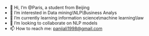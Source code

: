 - 👋 Hi, I’m @Paris, a student from Beijing
- 👀 I’m interested in Data mining\NLP\Business Analys
- 🌱 I’m currently learning information science\machine learning\law
- 💞️ I’m looking to collaborate on NLP models
- 📫 How to reach me: panjiali1998@gmail.com

<!---
Paris-an/Paris-an is a ✨ special ✨ repository because its `README.md` (this file) appears on your GitHub profile.
You can click the Preview link to take a look at your changes.
--->
